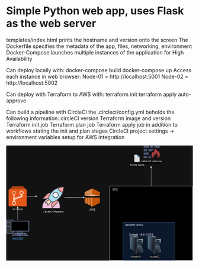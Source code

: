 # Simple Python web app, uses Flask as the web server
templates/index.html prints the hostname and version onto the screen
The Dockerfile specifies the metadata of the app, files, networking, environment
Docker-Compose launches multiple instances of the application for High Availability

Can deploy locally with:
docker-compose build
docker-compose up
Access each instance in web browser:
Node-01 = http://localhost:5001
Node-02 = http://localhost:5002

Can deploy with Terraform to AWS with: 
terraform init
terraform apply auto-approve

Can build a pipeline with CircleCI 
the .circleci/config.yml beholds the following information:
circleCI version
Terraform image and version
Terraform init job
Terraform plan job 
Terraform apply job 
in addition to workflows stating the init and plan stages
CircleCI project settings -> environment variables setup for AWS integration

![alt text](https://github.com/BekeAtGithub/flaskEC2/blob/master/FlaskEC2.drawio.png)
